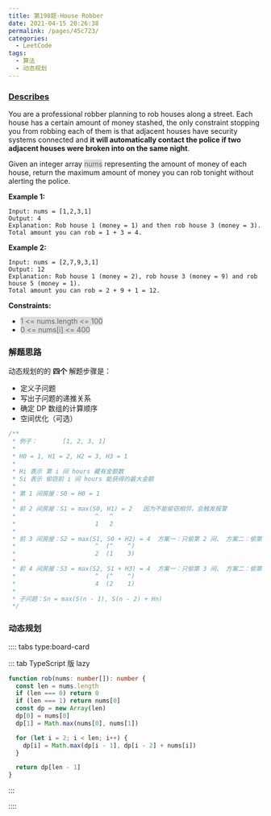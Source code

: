 ```yaml
---
title: 第198题-House Robber
date: 2021-04-15 20:26:38
permalink: /pages/45c723/
categories:
  - LeetCode
tags:
  - 算法
  - 动态规划
---
```


### [Describes](https://leetcode-cn.com/problems/house-robber/)

You are a professional robber planning to rob houses along a street. Each house has a certain amount of money stashed, the only constraint stopping you from robbing each of them is that adjacent houses have security systems connected and **it will automatically contact the police if two adjacent houses were broken into on the same night**.

Given an integer array <span style="background: #ddd; color: #666;">nums</span> representing the amount of money of each house, return the maximum amount of money you can rob tonight without alerting the police.

<!-- more -->

**Example 1:**

```
Input: nums = [1,2,3,1]
Output: 4
Explanation: Rob house 1 (money = 1) and then rob house 3 (money = 3).
Total amount you can rob = 1 + 3 = 4.
```

**Example 2:**

```
Input: nums = [2,7,9,3,1]
Output: 12
Explanation: Rob house 1 (money = 2), rob house 3 (money = 9) and rob house 5 (money = 1).
Total amount you can rob = 2 + 9 + 1 = 12.
```

**Constraints:**

- <span style="background: #ddd; color: #666;">1 <= nums.length <= 100</span>
- <span style="background: #ddd; color: #666;">0 <= nums[i] <= 400</span>

### 解题思路

动态规划的的 **四个** 解题步骤是：

- 定义子问题
- 写出子问题的递推关系
- 确定 DP 数组的计算顺序
- 空间优化（可选）

```TypeScript
/**
 * 例子：       [1, 2, 3, 1]
 *
 * H0 = 1, H1 = 2, H2 = 3, H3 = 1
 *
 * Hi 表示 第 i 间 hours 藏有金额数
 * Si 表示 偷窃前 i 间 hours 能获得的最大金额
 *
 * 第 1 间房屋：S0 = H0 = 1
 *
 * 前 2 间房屋：S1 = max(S0, H1) = 2   因为不能偷窃相邻，会触发报警
 *                      ^   ^
 *                      1   2
 *
 * 前 3 间房屋：S2 = max(S1, S0 + H2) = 4  方案一：只偷第 2 间、 方案二：偷第 1 间房 和 第 3 间房金额
 *                      ^  (^    ^)
 *                      2  (1    3)
 *
 * 前 4 间房屋：S3 = max(S2, S1 + H3) = 4  方案一：只偷第 3 间、 方案二：偷第 2 间房 和 第 4 间房金额
 *                      ^  (^    ^)
 *                      4  (2    1)
 *
 * 子问题：Sn = max(S(n - 1), S(n - 2) + Hn)
 */
```

### 动态规划

:::: tabs type:board-card

::: tab TypeScript 版 lazy

```TypeScript
function rob(nums: number[]): number {
  const len = nums.length
  if (len === 0) return 0
  if (len === 1) return nums[0]
  const dp = new Array(len)
  dp[0] = nums[0]
  dp[1] = Math.max(nums[0], nums[1])

  for (let i = 2; i < len; i++) {
    dp[i] = Math.max(dp[i - 1], dp[i - 2] + nums[i])
  }

  return dp[len - 1]
}
```

:::

::::
